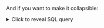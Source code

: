 
And if you want to make it collapsible:

<details>
  <summary>Click to reveal SQL query</summary>
  
  ```sql
  SELECT 
    initcap(t1.sub_region) AS sub_region,
    count(*) AS city_count
  FROM
    cleaned_data.countries AS t1
  JOIN 
    cleaned_data.cities AS t2
  ON
    t1.country_code_2 = t2.country_code_2
  GROUP BY
    t1.sub_region
  ORDER BY 
    t1.sub_region;
<details>
